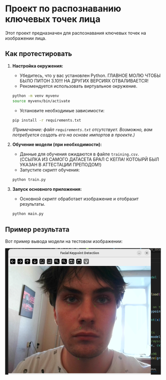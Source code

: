 # Проект по распознаванию ключевых точек лица

Этот проект предназначен для распознавания ключевых точек на изображении лица.

## Как протестировать

1.  **Настройка окружения:**
    *   Убедитесь, что у вас установлен Python. ГЛАВНОЕ МОЛЮ ЧТОБЫ БЫЛО ПИТОН 3.10!!! НА ДРУГИХ ВЕРСИЯХ ОТВАЛИВАЕТСЯ!
    *   Рекомендуется использовать виртуальное окружение.
    ```bash
    python -m venv myvenv
    source myvenv/bin/activate
    ```
    *   Установите необходимые зависимости:
    ```bash
    pip install -r requirements.txt 
    ```
    *(Примечание: файл `requirements.txt` отсутствует. Возможно, вам потребуется создать его на основе импортов в проекте.)*

2.  **Обучение модели (при необходимости):**
    *   Данные для обучения ожидаются в файле `training.csv`.     (ССЫЛКА ИЗ САМОГО ДАТАСЕТА БРАЛ С КЕГЛА! КОТОЫРЙ БЫЛ УКАЗАН В АТТЕСТАЦИИ ПРЕПОДОМ!)
    *   Запустите скрипт обучения:
    ```bash
    python train.py
    ```

3.  **Запуск основного приложения:**
    *   Основной скрипт обработает изображение и отобразит результаты.
    ```bash
    python main.py
    ```

## Пример результата

Вот пример вывода модели на тестовом изображении:

![Результат работы проекта](image.png)
